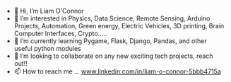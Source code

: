 - 👋 Hi, I’m Liam O'Connor
- 👀 I’m interested in Physics, Data Science, Remote Sensing, Arduino Projects, Automation, Green energy, Electric Vehicles, 3D printing, Brain Computer Interfaces, Crypto.....
- 🌱 I’m currently learning Pygame, Flask, Django, Pandas, and other useful python modules
- 💞️ I’m looking to collaborate on any new exciting tech projects, reach out!!
- 📫 How to reach me ... www.linkedin.com/in/liam-o-connor-5bbb4715a
                          

<!---
OConnorsphysics/OConnorsphysics is a ✨ special ✨ repository because its `README.md` (this file) appears on your GitHub profile.
You can click the Preview link to take a look at your changes.
--->
